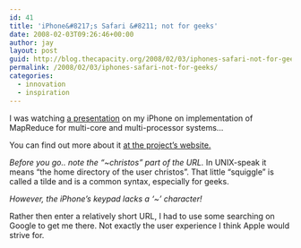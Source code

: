 ```yaml
---
id: 41
title: 'iPhone&#8217;s Safari &#8211; not for geeks'
date: 2008-02-03T09:26:46+00:00
author: jay
layout: post
guid: http://blog.thecapacity.org/2008/02/03/iphones-safari-not-for-geeks/
permalink: /2008/02/03/iphones-safari-not-for-geeks/
categories:
  - innovation
  - inspiration
---
```

I was watching [a presentation](http://video.google.com/videoplay?docid=5795534100478091031 "Stanford's Phoenix") on my iPhone on implementation of MapReduce for multi-core and multi-processor systems&#8230;

You can find out more about it [at the project&#8217;s website.](http://csl.stanford.edu/~christos/sw/phoenix/ "Phoenix")

_Before you go.. note the &#8220;~christos&#8221; part of the URL._ In UNIX-speak it means &#8220;the home directory of the user christos&#8221;. That little &#8220;squiggle&#8221; is called a tilde and is a common syntax, especially for geeks.

_However, the iPhone&#8217;s keypad lacks a &#8216;~&#8217; character!_

Rather then enter a relatively short URL, I had to use some searching on Google to get me there. Not exactly the user experience I think Apple would strive for.